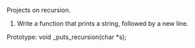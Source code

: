 Projects on recursion.

1. Write a function that prints a string, followed by a new line.

Prototype: void _puts_recursion(char *s);

